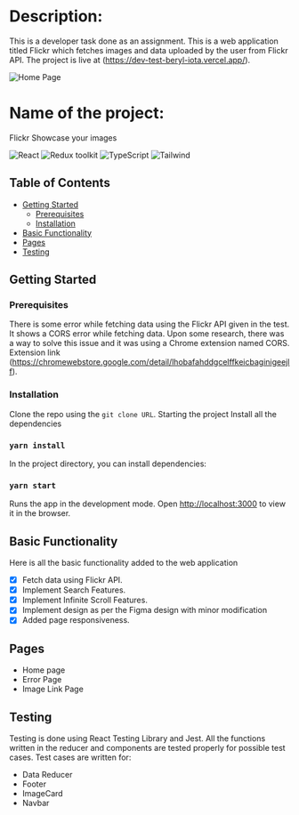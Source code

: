 # Description:

This is a developer task done as an assignment. This is a web application titled Flickr which fetches images and data  uploaded by the user from Flickr API. 
The project is live at  (https://dev-test-beryl-iota.vercel.app/).

![Home Page](https://github.com/aln1234/dev-test/blob/main/public/gif/scroll.gif?raw=true)

# Name of the project:

Flickr
Showcase your images

![React](https://img.shields.io/badge/React-blue)
![Redux toolkit](https://img.shields.io/badge/RTK-purple)
![TypeScript](https://img.shields.io/badge/TypeScript-green)
![Tailwind](https://img.shields.io/badge/Tailwind-hotpink)

## Table of Contents

- [Getting Started](#getting-started)
  - [Prerequisites](#prerequisites)
  - [Installation](#installation)
- [Basic Functionality](#basic-functionality)
- [Pages](#pages)
- [Testing](#testing)

## Getting Started
### Prerequisites
There is some error while fetching data using the Flickr API given in the test. It shows a CORS error while fetching data. Upon some research, there was a way to 
solve this issue and it was using a Chrome extension named CORS.
Extension link (https://chromewebstore.google.com/detail/lhobafahddgcelffkeicbaginigeejlf).

### Installation
Clone the repo using the `git clone URL`.
Starting the project
Install all the dependencies
### `yarn install`

In the project directory, you can install dependencies:

### `yarn start`
Runs the app in the development mode.
Open [http://localhost:3000](http://localhost:3000) to view it in the browser.

## Basic Functionality
Here is all the basic functionality added to the web application
- [X]  Fetch data using Flickr API.
- [X] Implement Search Features.
- [X] Implement Infinite Scroll Features.
- [X] Implement design as per the Figma design with minor modification
- [X] Added page responsiveness.

## Pages
- Home page
- Error Page
- Image Link Page

## Testing
Testing is done using React Testing Library and Jest.
All the functions written in the reducer and components are tested properly for  possible test cases.
Test cases are written for:
- Data Reducer
- Footer
- ImageCard
- Navbar
